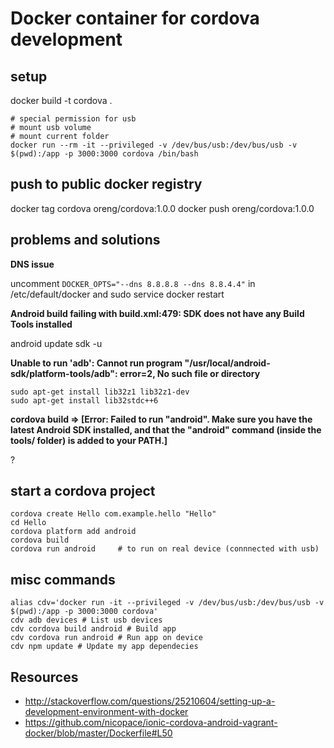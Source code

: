 # Docker container for cordova development

## setup
docker build -t cordova .

	# special permission for usb  
	# mount usb volume  
	# mount current folder
	docker run --rm -it --privileged -v /dev/bus/usb:/dev/bus/usb -v $(pwd):/app -p 3000:3000 cordova /bin/bash

## push to public docker registry

  docker tag cordova oreng/cordova:1.0.0
	docker push oreng/cordova:1.0.0

## problems and solutions

**DNS issue**

uncomment `DOCKER_OPTS="--dns 8.8.8.8 --dns 8.8.4.4"` in /etc/default/docker and sudo service docker restart

**Android build failing with build.xml:479: SDK does not have any Build Tools installed**

android update sdk -u

**Unable to run 'adb': Cannot run program "/usr/local/android-sdk/platform-tools/adb": error=2, No such file or directory**

	sudo apt-get install lib32z1 lib32z1-dev  
	sudo apt-get install lib32stdc++6

**cordova build =>  [Error: Failed to run "android". Make sure you have the latest Android SDK installed, and that the "android" command (inside the tools/ folder) is added to your PATH.]**

  ?

## start a cordova project

	cordova create Hello com.example.hello "Hello"
	cd Hello
	cordova platform add android
	cordova build
	cordova run android     # to run on real device (connnected with usb)

## misc commands

	alias cdv='docker run -it --privileged -v /dev/bus/usb:/dev/bus/usb -v $(pwd):/app -p 3000:3000 cordova'
	cdv adb devices # List usb devices
	cdv cordova build android # Build app
	cdv cordova run android # Run app on device
	cdv npm update # Update my app dependecies

## Resources

* http://stackoverflow.com/questions/25210604/setting-up-a-development-environment-with-docker
* https://github.com/nicopace/ionic-cordova-android-vagrant-docker/blob/master/Dockerfile#L50
